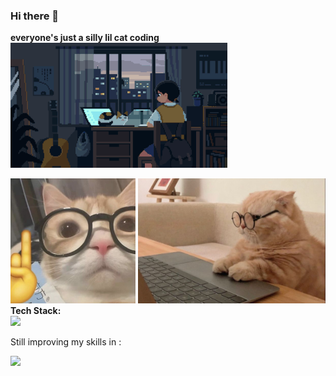 ### Hi there 👋
<b>everyone's just a silly lil cat coding</b>
<img src="https://github.com/krishachikka/krishachikka/blob/16c21c12609c083ae481ea43113e23baf5093095/assets/meowy.gif" alt="gif" height = "200">
<div align="left">
  <img src="https://github.com/krishachikka/krishachikka/blob/977ee2019ff6d5d883904dd8b92c3e15ad66e505/meow.jpeg" alt="Meow" width="200" height="200" padding-right="10">
  <img src="https://github.com/krishachikka/krishachikka/blob/ced51370ac153dfc60f7ada7cb2dd14c2d7838b0/cat%20(2).jpeg" alt="cat" height="200">
</div>
<b>Tech Stack: </b>
<br>
<div align="left"> 
  <img src="https://skillicons.dev/icons?i=html,css,tailwind,js,mysql" height="40" /> 
  <p>Still improving my skills in : </p>
  <img src="https://skillicons.dev/icons?i=react,nodejs,mysql,git" height="40" />
</div>
